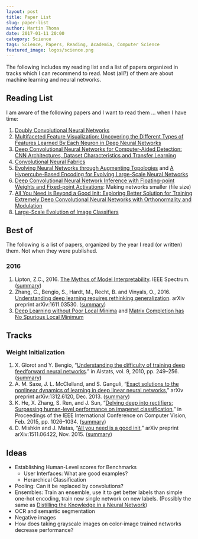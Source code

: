 ```yaml
---
layout: post
title: Paper List
slug: paper-list
author: Martin Thoma
date: 2017-01-11 20:00
category: Science
tags: Science, Papers, Reading, Academia, Computer Science
featured_image: logos/science.png
---
```

The following includes my reading list and a list of papers organized in tracks
which I can recommend to read. Most (all?) of them are about machine learning
and neural networks.


## Reading List

I am aware of the following papers and I want to read them ... when I have time:

<ol>
    <li><a href="https://arxiv.org/abs/1610.09716v1">Doubly Convolutional Neural Networks</a></li>
    <li><a href="https://arxiv.org/abs/1602.03616">Multifaceted Feature Visualization: Uncovering the Different Types of Features Learned By Each Neuron in Deep Neural Networks</a></li>
    <li><a href="http://ieeexplore.ieee.org/document/7404017/?arnumber=7404017">Deep Convolutional Neural Networks for Computer-Aided Detection: CNN Architectures, Dataset Characteristics and Transfer Learning</a></li>
    <li><a href="https://arxiv.org/abs/1606.02492">Convolutional Neural Fabrics</a></li>
    <li><a href="http://www.mitpressjournals.org/doi/abs/10.1162/106365602320169811">Evolving Neural Networks through Augmenting Topologies</a> and <a href="http://ieeexplore.ieee.org/document/6792316/">A Hypercube-Based Encoding for Evolving Large-Scale Neural Networks</a></li>
    <li><a href="https://arxiv.org/abs/1703.03073">Deep Convolutional Neural Network Inference with Floating-point Weights and
Fixed-point Activations</a>: Making networks smaller (file size)</li>
    <li><a href="https://arxiv.org/pdf/1703.01827.pdf">All You Need is Beyond a Good Init: Exploring Better Solution for Training
Extremely Deep Convolutional Neural Networks with Orthonormality and
Modulation</a></li>
    <li><a href="https://arxiv.org/pdf/1703.01041.pdf">Large-Scale Evolution of Image Classifiers</a></li>
</ol>


## Best of

The following is a list of papers, organized by the year I read (or written)
them. Not when they were published.

### 2016

<ol>
    <li>Lipton, Z.C., 2016. <a href="http://zacklipton.com/media/papers/mythos_model_interpretability_lipton2016.pdf">The Mythos of Model Interpretability</a>. IEEE Spectrum. (<a href="http://www.shortscience.org/paper?bibtexKey=journals/corr/1606.03490">summary</a>)</li>
    <li>Zhang, C., Bengio, S., Hardt, M., Recht, B. and Vinyals, O., 2016. <a href="https://arxiv.org/abs/1611.03530">Understanding deep learning requires rethinking generalization</a>. arXiv preprint arXiv:1611.03530. (<a href="http://www.shortscience.org/paper?bibtexKey=journals%2Fcorr%2F1611.03530">summary</a>)</li>
    <li><a href="https://papers.nips.cc/paper/6112-deep-learning-without-poor-local-minima">Deep Learning without Poor Local Minima</a> and <a href="https://papers.nips.cc/paper/6048-matrix-completion-has-no-spurious-local-minimum.pdf">Matrix Completion has No Spurious Local Minimum</a></li>
</ol>



## Tracks

### Weight Initialization

<ol>
    <li>X. Glorot and Y. Bengio, “<a href="http://www.jmlr.org/proceedings/papers/v9/glorot10a/glorot10a.pdf?hc_location=ufi">Understanding the difficulty of training deep feedforward neural networks</a>.” in Aistats, vol. 9, 2010, pp. 249–256. (<a href="http://www.shortscience.org/paper?bibtexKey=journals/jmlr/GlorotB10">summary</a>)</li>
    <li>A. M. Saxe, J. L. McClelland, and S. Ganguli, “<a href="https://arxiv.org/abs/1312.6120">Exact solutions to
the nonlinear dynamics of learning in deep linear neural networks</a>,”
arXiv preprint arXiv:1312.6120, Dec. 2013. (<a href="http://www.shortscience.org/paper?bibtexKey=journals/corr/1312.6120">summary</a>)</li>
    <li>K. He, X. Zhang, S. Ren, and J. Sun, “<a href="https://arxiv.org/abs/1502.01852">Delving deep into rectifiers: Surpassing human-level performance
on imagenet classification</a>,” in Proceedings of the IEEE International
Conference on Computer Vision, Feb. 2015, pp. 1026–1034. (<a href="http://www.shortscience.org/paper?bibtexKey=journals/corr/1502.01852">summary</a>)</li>
    <li>D. Mishkin and J. Matas, “<a href="https://arxiv.org/abs/1511.06422">All you need is a good init</a>,” arXiv
preprint arXiv:1511.06422,
Nov. 2015. (<a href="http://www.shortscience.org/paper?bibtexKey=journals/corr/MishkinM15">summary</a>)</li>
</ol>


## Ideas

* Establishing Human-Level scores for Benchmarks
    * User Interfaces: What are good examples?
    * Herarchical Classification
* Pooling: Can it be replaced by convolutions?
* Ensembles: Train an ensemble, use it to get better labels than simple one-hot encoding, train new single network on new labels. (Possibly the same as <a href="https://arxiv.org/abs/1503.02531">Distilling the Knowledge in a Neural Network</a>)
* OCR and semantic segmentation
* Negative images
* How does taking grayscale images on color-image trained networks decrease performance?
